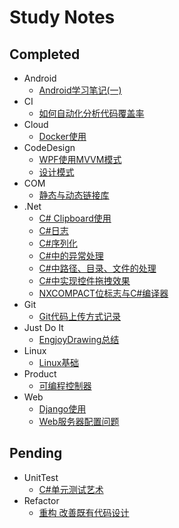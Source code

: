 # Study Notes                 
## Completed                 
- Android            
    + [Android学习笔记(一)]()
- CI       
    + [如何自动化分析代码覆盖率]()
- Cloud       
    + [Docker使用]()
- CodeDesign       
    + [WPF使用MVVM模式]()
    + [设计模式]()
- COM       
    + [静态与动态链接库]()
- .Net       
    + [C# Clipboard使用]()
    + [C#日志]()
    + [C#序列化]()
    + [C#中的异常处理]()
    + [C#中路径、目录、文件的处理]()
    + [C#中实现控件拖拽效果]()
    + [NXCOMPACT位标志与C#编译器]()
- Git       
    + [Git代码上传方式记录]()
- Just Do It       
    + [EngjoyDrawing总结]()
- Linux       
    + [Linux基础]()
- Product       
    + [可编程控制器]()
- Web       
    + [Django使用]()
    + [Web服务器配置问题]()
## Pending                    
- UnitTest     
    + [C#单元测试艺术]()       
- Refactor 
    + [重构 改善既有代码设计]()
